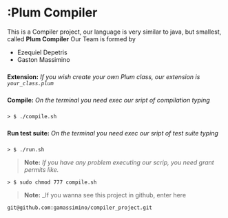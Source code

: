 # :Plum Compiler

This is a Compiler project, our language is very similar to java, but smallest, called **Plum Compiler**
Our Team is formed by
* Ezequiel Depetris
* Gaston Massimino

###
**Extension:** _If you wish create your own Plum class, our extension is `your_class.plum`_
###


###
**Compile:** _On the terminal you need exec our sript of compilation typing_
###
```
> $ ./compile.sh
```


###
**Run test suite:** _On the terminal you need exec our sript of test suite typing_
###
```
> $ ./run.sh
```


> **Note:** _If you have any problem executing our scrip, you need grant permits like._

```
> $ sudo chmod 777 compile.sh
```

> **Note:** _If you wanna see this project in github, enter here
```
git@github.com:gamassimino/compiler_project.git
```